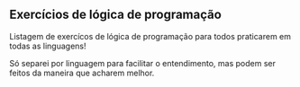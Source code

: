 ## Exercícios de lógica de programação

Listagem de exercícos de lógica de programação para todos praticarem em todas as linguagens!

Só separei por linguagem para facilitar o entendimento, mas podem ser feitos da maneira que acharem melhor.

